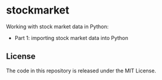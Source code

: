 # stockmarket
Working with stock market data in Python:
 - Part 1: importing stock market data into Python

## License
The code in this repository is released under the MIT License.
